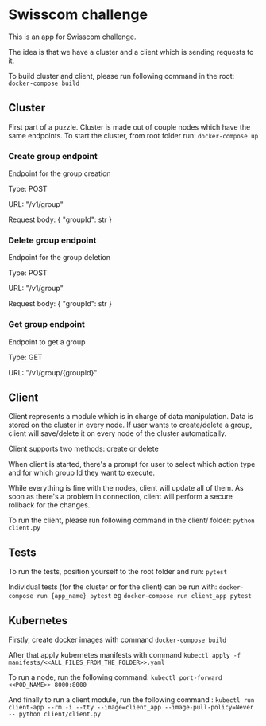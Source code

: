 # Swisscom challenge

This is an app for Swisscom challenge.

The idea is that we have a cluster and a client which is sending requests to it.

To build cluster and client, please run following command in the root:
`docker-compose build`

## Cluster
First part of a puzzle.
Cluster is made out of couple nodes which have the same endpoints.
To start the cluster, from root folder run:
`docker-compose up`

### Create group endpoint
Endpoint for the group creation

Type: POST 

URL: "/v1/group" 

Request body: { "groupId": str }
### Delete group endpoint
Endpoint for the group deletion

Type: POST 

URL: "/v1/group" 

Request body: { "groupId": str }

### Get group endpoint
Endpoint to get a group 

Type: GET 

URL: "/v1/group/{groupId}" 


## Client
Client represents a module which is in charge of data manipulation.
Data is stored on the cluster in every node. If user wants to create/delete a group,
client will save/delete it on every node of the cluster automatically.

Client supports two methods: create or delete

When client is started, there's a prompt for user to select which action type 
and for which group Id they want to execute.

While everything is fine with the nodes, client will update all of them. As soon 
as there's a problem in connection, client will perform a secure rollback for the changes.

To run the client, please run following command in the client/ folder:
`python client.py`


## Tests
To run the tests, position yourself to the root folder and run:
`pytest`

Individual tests (for the cluster or for the client) can be run with:
`docker-compose run {app_name} pytest` eg `docker-compose run client_app pytest`


## Kubernetes
Firstly, create docker images with command `docker-compose build`

After that apply kubernetes manifests with command `kubectl apply -f manifests/<<ALL_FILES_FROM_THE_FOLDER>>.yaml`

To run a node, run the following command: `kubectl port-forward <<POD_NAME>> 8000:8000`

And finally to run a client module, run the following command : `kubectl run client-app --rm -i --tty --image=client_app --image-pull-policy=Never -- python client/client.py`